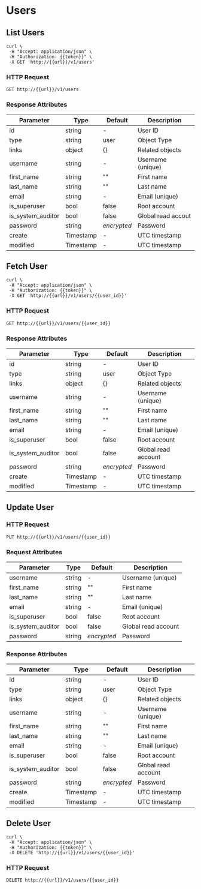 # Users

## List Users

```shell
curl \
 -H "Accept: application/json" \
 -H "Authorization: {{token}}" \
 -X GET 'http://{{url}}/v1/users'
```
### HTTP Request

`GET http://{{url}}/v1/users`

### Response Attributes

Parameter | Type   | Default | Description
--------- | ------ | ------- | -----------
id        | string |  -      | User ID
type      | string | user    | Object Type
links     | object | {}      | Related objects
username  | string | -       | Username (unique)
first_name | string | ""     | First name
last_name  | string | ""     | Last name
email      | string | -      | Email (unique)
is_superuser | bool | false  | Root account
is_system_auditor | bool | false | Global read accout
password | string | $encrypted$ | Password
create   | Timestamp | -        | UTC timestamp
modified | Timestamp | -        | UTC timestamp

##  Fetch User

```shell
curl \
 -H "Accept: application/json" \
 -H "Authorization: {{token}}" \
 -X GET 'http://{{url}}/v1/users/{{user_id}}'
```
### HTTP Request

`GET http://{{url}}/v1/users/{{user_id}}`

### Response Attributes

Parameter | Type   | Default | Description
--------- | ------ | ------- | -----------
id        | string |  -      | User ID
type      | string | user    | Object Type
links     | object | {}      | Related objects
username  | string | -       | Username (unique)
first_name | string | ""     | First name
last_name  | string | ""     | Last name
email      | string | -      | Email (unique)
is_superuser | bool | false  | Root account
is_system_auditor | bool | false | Global read account
password | string | $encrypted$ | Password
create   | Timestamp | -        | UTC timestamp
modified | Timestamp | -        | UTC timestamp

## Update User

### HTTP Request

`PUT http://{{url}}/v1/users/{{user_id}}`

### Request Attributes

Parameter | Type   | Default | Description
--------- | ------ | ------- | -----------
username  | string | -       | Username (unique)
first_name | string | ""     | First name
last_name  | string | ""     | Last name
email      | string | -      | Email (unique)
is_superuser | bool | false  | Root account
is_system_auditor | bool | false | Global read account
password | string | $encrypted$ | Password


### Response Attributes

Parameter | Type   | Default | Description
--------- | ------ | ------- | -----------
id        | string |  -      | User ID
type      | string | user    | Object Type
links     | object | {}      | Related objects
username  | string | -       | Username (unique)
first_name | string | ""     | First name
last_name  | string | ""     | Last name
email      | string | -      | Email (unique)
is_superuser | bool | false  | Root account
is_system_auditor | bool | false | Global read account
password | string | $encrypted$ | Password
create   | Timestamp | -        | UTC timestamp
modified | Timestamp | -        | UTC timestamp


## Delete User

```shell
curl \
 -H "Accept: application/json" \
 -H "Authorization: {{token}}" \
 -X DELETE 'http://{{url}}/v1/users/{{user_id}}'
```
### HTTP Request

`DELETE http://{{url}}/v1/users/{{user_id}}`